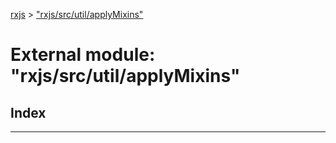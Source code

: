 [rxjs](../README.md) > ["rxjs/src/util/applyMixins"](../modules/_rxjs_src_util_applymixins_.md)

# External module: "rxjs/src/util/applyMixins"

## Index

---

